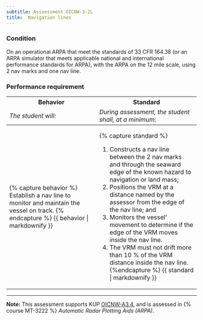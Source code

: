 ```yaml
---
subtitle: Asssessment OICNW-3-2L
title:  Navigation lines
---
```




### Condition

On an operational ARPA that meet the standards of 33 CFR 164.38 (or an ARPA simulator that meets applicable national and international performance standards for ARPA), with the ARPA on the 12 mile scale, using 2 nav marks and one nav line.

### Performance requirement 

<table width='100%' class='Guidelines'>
 <thead>
 <tr>
     <th class='thirty'>Behavior</th>
     <th class='seventy'>Standard</th>
 </tr>
 <tr>
     <td><em>The student will:</em></td>
     <td><em>During assessment, the student shall, at a minimum:</em></td>
 </tr>
 </thead>
 <tbody>
 

<tr><td>

{% capture behavior %}
Establish a nav line to monitor and maintain the vessel on track.
{% endcapture %}
{{ behavior | markdownify }}

</td><td>

{% capture standard %}
1. Constructs a nav line between the 2 nav marks and through the seaward edge of the known hazard to navigation or land mass;
2. Positions the VRM at a distance named by the assessor from the edge of the nav line; and
3. Monitors the vessel’ movement to determine if the edge of the VRM moves inside the nav line.
4. The VRM must not drift more than 10 % of the VRM distance inside the nav line.
{%endcapture %}
{{ standard | markdownify }}

</td></tr>



 </tbody>
 </table>



*****

**Note:** This assessment supports KUP [OICNW-A3.4]({{site.baseurl}}/tables/21.html#OICNW-A3.4), and is assessed in  {% course  MT-3222 %}  *Automatic Radar Plotting Aids (ARPA)*. 

